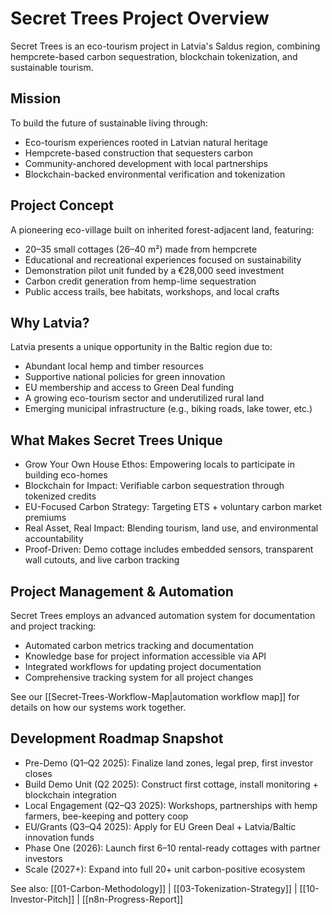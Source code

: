# Secret Trees Project Overview

Secret Trees is an eco-tourism project in Latvia's Saldus region, combining hempcrete-based carbon sequestration, blockchain tokenization, and sustainable tourism.

## Mission

To build the future of sustainable living through:
- Eco-tourism experiences rooted in Latvian natural heritage
- Hempcrete-based construction that sequesters carbon
- Community-anchored development with local partnerships
- Blockchain-backed environmental verification and tokenization

## Project Concept

A pioneering eco-village built on inherited forest-adjacent land, featuring:
- 20–35 small cottages (26–40 m²) made from hempcrete
- Educational and recreational experiences focused on sustainability
- Demonstration pilot unit funded by a €28,000 seed investment
- Carbon credit generation from hemp-lime sequestration
- Public access trails, bee habitats, workshops, and local crafts

## Why Latvia?

Latvia presents a unique opportunity in the Baltic region due to:
- Abundant local hemp and timber resources
- Supportive national policies for green innovation
- EU membership and access to Green Deal funding
- A growing eco-tourism sector and underutilized rural land
- Emerging municipal infrastructure (e.g., biking roads, lake tower, etc.)

## What Makes Secret Trees Unique

- Grow Your Own House Ethos: Empowering locals to participate in building eco-homes
- Blockchain for Impact: Verifiable carbon sequestration through tokenized credits
- EU-Focused Carbon Strategy: Targeting ETS + voluntary carbon market premiums
- Real Asset, Real Impact: Blending tourism, land use, and environmental accountability
- Proof-Driven: Demo cottage includes embedded sensors, transparent wall cutouts, and live carbon tracking

## Project Management & Automation

Secret Trees employs an advanced automation system for documentation and project tracking:
- Automated carbon metrics tracking and documentation
- Knowledge base for project information accessible via API
- Integrated workflows for updating project documentation
- Comprehensive tracking system for all project changes

See our [[Secret-Trees-Workflow-Map|automation workflow map]] for details on how our systems work together.

## Development Roadmap Snapshot

- Pre-Demo (Q1–Q2 2025): Finalize land zones, legal prep, first investor closes
- Build Demo Unit (Q2 2025): Construct first cottage, install monitoring + blockchain integration
- Local Engagement (Q2–Q3 2025): Workshops, partnerships with hemp farmers, bee-keeping and pottery coop
- EU/Grants (Q3–Q4 2025): Apply for EU Green Deal + Latvia/Baltic innovation funds
- Phase One (2026): Launch first 6–10 rental-ready cottages with partner investors
- Scale (2027+): Expand into full 20+ unit carbon-positive ecosystem

See also: [[01-Carbon-Methodology]] | [[03-Tokenization-Strategy]] | [[10-Investor-Pitch]] | [[n8n-Progress-Report]] 